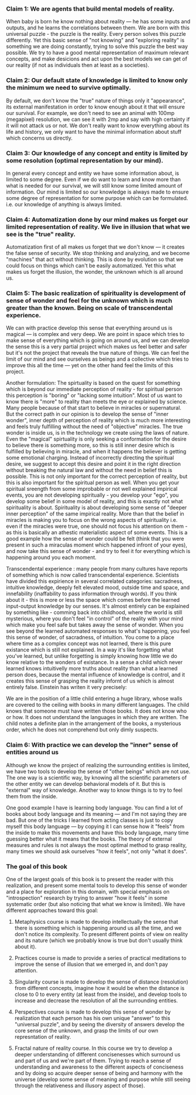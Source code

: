 ### Claim 1: We are agents that build mental models of reality. 

When baby is born he know nothing about reality — he has some inputs and outputs, and he learns the correlations between them. We are born with this universal puzzle - the puzzle is the reality. Every person solves this puzzle differently. Yet this basic sense of "not knowing" and "exploring reality" is something we are doing constantly, trying to solve this puzzle the best way possible. We try to have a good mental representation of maximum relevant concepts, and make desicions and act upon the best models we can get of our reality (if not as individuals then at least as a societies). 

### Claim 2: Our default state of knowledge is limited to know only the minimum we need to survive optimally. 

By default, we don't know the "true" nature of things only it "appearance", its external manifestation in order to know enough about it that will ensure our survival. For example, we don't need to see an animal with 100mp (megapixel) resolution, we can see it with 2mp and say with high certainty if it will not attack us or not. We don't really want to know everything about its life and history, we only want to have the minimal information about stuff which concerns us directly. 

### Claim 3: Our knowledge of any concept and entity is limited by some resolution (optimal representation by our mind). 

In general every concept and entity we have some information about, is limited to some degree. Even if we do want to learn and know more than what is needed for our survival, we will still know some limited amount of information. Our mind is limited so our knowledge is always made to ensure some degree of representation for some purpose which can be formulated. i.e. our knowledge of anything is always limited. 

### Claim 4: Automatization done by our mind makes us forget our limited representation of reality. We live in illusion that what we see is the "true" reality. 

Automatization first of all makes us forget that we don't know — it creates the false sense of security. We stop thinking and analyzing, and we become "machines" that act without thinking. This is done by evolution so that we could focus on things which can't be easily automatized. Yet this what makes us forget the illusion, the wonder, the unknown which is all around us. 

### Claim 5: The basic realization of spirituality is development of sense of wonder and feel for the unknown which is much greater than the known. Being on scale of transcendental experience. 

We can with practice develop this sense that everything around us is magical — is complex and very deep. We are point in space which tries to make sense of everything which is going on around us, and we can develop the sense this is a very partial project which makes us feel better and safer but it's not the project that reveals the true nature of things. We can feel the limit of our mind and see ourselves as beings and a collective which tries to improve this all the time — yet on the other hand feel the limits of this project. 

Another formulation: The spirtuality is based on the quest for something which is beyond our immediate perception of reality - for spiritual person this perception is "boring" or "lacking some intuition". Most of us want to know there is "more" to reality than meets the eye or explained by science. Many people because of that start to believe in miracles or supernatural. But the correct path in our opinion is to develop the sense of "inner wonder", inner depth of perception of reality which is much more interesting and feels truly fulfilling without the need of "objective" miracles. The true wonder is inside us, is in the technology we create using the laws of nature. Even the "magical" spirtuality is only seeking a conformation for the desire to believe there is something more, so this is still inner desire which is fulfilled by believing in miracle, and when it happens the believer is getting some emotional charging. Instead of incorrectly directing the spiritual desire, we suggest to accept this desire and point it in the right direction without breaking the natural law and without the need in belief this is possible. This is not only important for the correct perception of reality, but this is also important for the spiritual person as well. When you get your spiritual sreength from some improbable or not well explained impirical events, you are not developing spiritually - you develop your "ego", you develop some belief in some model of reality, and this is exactly not what spirituality is about. Spirituality is about developing some sense of "deeper inner perception" of the same impirical reality. More than that the belief in miracles is making you to focus on the wrong aspects of spirituality i.e. even if the miracles were true, one should not focus his attention on them - as this is basically an athestic materialistic aspect of some events. This is a good example how the sense of wonder could be felt (think that you were present in such a miraculas moment which happened infront of your eyes), and now take this sense of wonder - and try to feel it for everything which is happening around you each moment. 

Transcendental experience : many people from many cultures have reports of something which is now called transcendental experience. Scientists have divided this expirience in several correlated categories: sacradness, intuitive knowledge, deeply felt elevated mood, outside time and space, and innefability (inaffability to pass information through words). If you think about it - this is more or less the space which comes before the learned input-output knowledge by our senses. It's almost entirely can be explained by something like - comming back into childhood, where the world is still mysterious, where you don't feel "in control" of the reality with your mind which make you feel safe but takes away the sense of wonder. When you see beyond the learned automated responses to what's happening, you feel this sense of wonder, of sacradness, of intuition. You come to a place where time as a complex concept was not learned, there is this pure existance which is still not explained. In a way it's like forgetting what you've learned, but unlike forgetting is simply knowing how little we do know relative to the wonders of existance. In a sense a child which never learned knows intuitivelly more truths about reality than what a learned person does, because the mental influence of knowledge is control, and it creates this sense of grasping the reality infornt of us which is almost entirely false. Einstein has writen it very precisely: 

We are in the position of a little child entering a huge library, whose walls are covered to the ceiling with books in many different languages. The child knows that someone must have written those books. It does not know who or how. It does not understand the languages in which they are written. The child notes a definite plan in the arrangement of the books, a mysterious order, which he does not comprehend but only dimly suspects.

### Claim 6: With practice we can develop the "inner" sense of entities around us

Although we know the project of realizing the surrounding entities is limited, we have two tools to develop the sense of "other beings" which are not use. The one way is a scientific way, by knowing all the scientific parameters of the other entity we can develop behavioral models of it. But this is "external" way of knowledge. Another way to know things is to try to feel them from the inside. 

One good example I have is learning body language. You can find a lot of books about body language and its meaning — and I'm not saying they are bad. But one of the tricks I learned from acting classes is just to copy myself this body language — by copying it I can sense how it "feels" from the inside to make this movements and have this body language, many time guessing better what it means that the books. The theory of external measures and rules is not always the most optimal method to grasp reality, many times we should ask ourselves "how it feels", not only "what it does". 

### The goal of this book

One of the largest goals of this book is to present the reader with this realization, and present some mental tools to develop this sense of wonder and a place for exploration in this domain, with special emphasis on "introspection" research by trying to answer "how it feels" in some systematic order (but also noticing that what we know is limited). We have different approaches toward this goal: 

1. Metaphysics course is made to develop intellectually the sense that there is something which is happening around us all the time, and we don't notice its complexity. To present different points of view on reality and its nature (which we probably know is true but don't usually think about it). 

2. Practices course is made to provide a series of practical meditations to improve the sense of illusion that we emerged in, and don't pay attention. 

3. Singularity course is made to develop the sense of distance (resolution) from different concepts, imagine how it would be when the distance is close to 0 to every entity (at least from the inside), and develop tools to increase and decrease the resolution of all the surrounding entities. 

4. Perspectives course is made to develop this sense of wonder by realization that each person has his own unique "answer" to this "universal puzzle", and by seeing the diversity of answers develop the core sense of the unknown, and grasp the limits of our own represntation of reality.  

5. Fractal nature of reality course. In this course we try to develop a deeper understanding of different concisenesses which surround us and part of us and we're part of them. Trying to reach a sense of understanding and awareness to the different aspects of conciseness and by doing so acquire deeper sense of being and harmony with the universe (develop some sense of meaning and purpose while still seeing through the relativeness and illusory aspect of those). 
